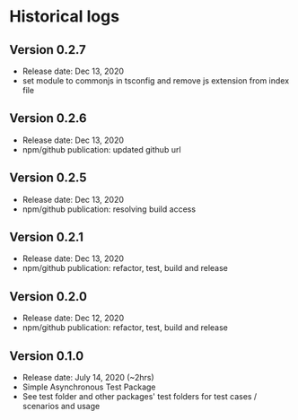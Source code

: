 # Historical logs

## Version 0.2.7

- Release date: Dec 13, 2020
- set module to commonjs in tsconfig and remove js extension from index file


## Version 0.2.6

- Release date: Dec 13, 2020
- npm/github publication: updated github url


## Version 0.2.5

- Release date: Dec 13, 2020
- npm/github publication: resolving build access

## Version 0.2.1

- Release date: Dec 13, 2020
- npm/github publication: refactor, test, build and release

## Version 0.2.0

- Release date: Dec 12, 2020
- npm/github publication: refactor, test, build and release

## Version 0.1.0

- Release date: July 14, 2020 (~2hrs)
- Simple Asynchronous Test Package
- See test folder and other packages' test folders for test cases / scenarios and usage
